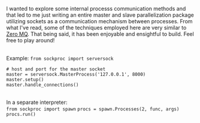 <html>
<head>
</head>
<body>
<p>I wanted to explore some internal processs communication methods and that led to me just writing an entire master and slave parallelization package utilizing sockets as a communication mechanism between processes.  From what I've read, some of the techniques employed here are very similar to <a href="https://github.com/zeromq/pyzmq">Zero MQ</a>.  That being said, it has been enjoyable and ensightful to build.  Feel free to play around!</p>

<br>
<label>Example:
<code>from sockproc import serversock<br>
</code>
<code># host and port for the master socket</code><br>
<code>master = serversock.MasterProcess('127.0.0.1', 8000)</code><br>
<code>master.setup()</code><br>
<code>master.handle_connections()</code><br>

<br>
<p>In a separate interpreter:
<br>
<code>from sockproc import spawn</code>
<code>procs = spawn.Processes(2, func, args)</code><br>
<code>procs.run()</code>
</body>
</html>
